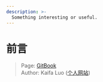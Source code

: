```yaml
---
description: >-
  Something interesting or useful.
---
```


# 前言

> Page: [GitBook](https://kfluo.gitbook.io/phyiscs/)  
> Author: Kaifa Luo ([个人网站](https://kaifaluo.github.io))
